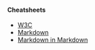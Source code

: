 #### **Cheatsheets**

* [W3C](https://www.w3.org/2009/cheatsheet/)
* [Markdown](https://github.com/adam-p/markdown-here/wiki/Markdown-Cheatsheet)
* [Markdown in Markdown](http://agea.github.io/tutorial.md/)
